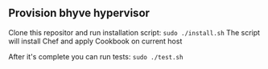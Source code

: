 ## Provision bhyve hypervisor

Clone this repositor and run installation script:
`sudo ./install.sh`
The script will install Chef and apply Cookbook on current host

After it's complete you can run tests:
`sudo ./test.sh`
